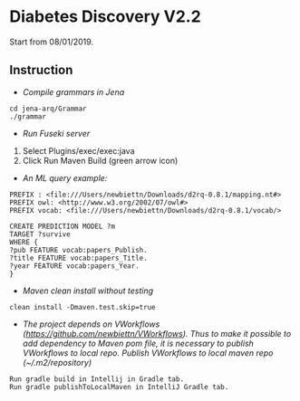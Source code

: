 # Diabetes Discovery V2.2

Start from 08/01/2019.

## Instruction

- *Compile grammars in Jena*
```
cd jena-arq/Grammar
./grammar
```

- *Run Fuseki server*
1. Select Plugins/exec/exec:java
2. Click Run Maven Build (green arrow icon)

- *An ML query example:*
```
PREFIX : <file:///Users/newbiettn/Downloads/d2rq-0.8.1/mapping.nt#>
PREFIX owl: <http://www.w3.org/2002/07/owl#>
PREFIX vocab: <file:///Users/newbiettn/Downloads/d2rq-0.8.1/vocab/>

CREATE PREDICTION MODEL ?m
TARGET ?survive
WHERE {
?pub FEATURE vocab:papers_Publish.
?title FEATURE vocab:papers_Title.
?year FEATURE vocab:papers_Year.
}
```
- *Maven clean install without testing*
```
clean install -Dmaven.test.skip=true
```

- *The project depends on VWorkflows (https://github.com/newbiettn/VWorkflows). Thus to make it possible to add dependency to Maven pom file, it is necessary to publish VWorkflows to local repo. Publish VWorkflows to local maven repo (~/.m2/repository)*
```
Run gradle build in Intellij in Gradle tab.
Run gradle publishToLocalMaven in IntelliJ Gradle tab.
```
